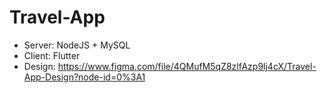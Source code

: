 # Travel-App
- Server: NodeJS + MySQL 
- Client: Flutter
- Design: https://www.figma.com/file/4QMufM5qZ8zlfAzp9lj4cX/Travel-App-Design?node-id=0%3A1
